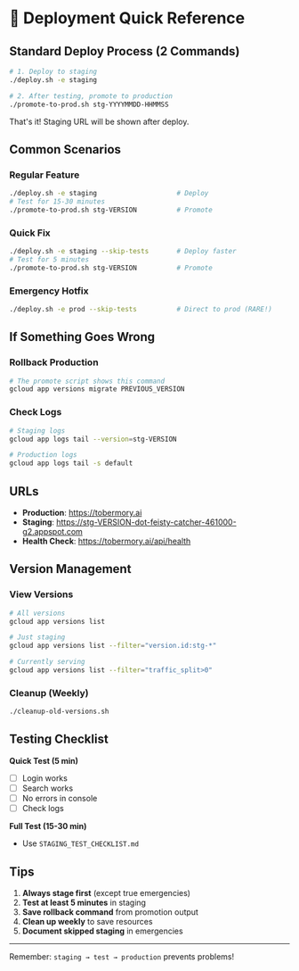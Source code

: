# 🚀 Deployment Quick Reference

## Standard Deploy Process (2 Commands)

```bash
# 1. Deploy to staging
./deploy.sh -e staging

# 2. After testing, promote to production
./promote-to-prod.sh stg-YYYYMMDD-HHMMSS
```

That's it! Staging URL will be shown after deploy.

## Common Scenarios

### Regular Feature
```bash
./deploy.sh -e staging                    # Deploy
# Test for 15-30 minutes
./promote-to-prod.sh stg-VERSION          # Promote
```

### Quick Fix
```bash
./deploy.sh -e staging --skip-tests       # Deploy faster
# Test for 5 minutes
./promote-to-prod.sh stg-VERSION          # Promote
```

### Emergency Hotfix
```bash
./deploy.sh -e prod --skip-tests          # Direct to prod (RARE!)
```

## If Something Goes Wrong

### Rollback Production
```bash
# The promote script shows this command
gcloud app versions migrate PREVIOUS_VERSION
```

### Check Logs
```bash
# Staging logs
gcloud app logs tail --version=stg-VERSION

# Production logs
gcloud app logs tail -s default
```

## URLs

- **Production**: https://tobermory.ai
- **Staging**: https://stg-VERSION-dot-feisty-catcher-461000-g2.appspot.com
- **Health Check**: https://tobermory.ai/api/health

## Version Management

### View Versions
```bash
# All versions
gcloud app versions list

# Just staging
gcloud app versions list --filter="version.id:stg-*"

# Currently serving
gcloud app versions list --filter="traffic_split>0"
```

### Cleanup (Weekly)
```bash
./cleanup-old-versions.sh
```

## Testing Checklist

**Quick Test (5 min)**
- [ ] Login works
- [ ] Search works
- [ ] No errors in console
- [ ] Check logs

**Full Test (15-30 min)**
- Use `STAGING_TEST_CHECKLIST.md`

## Tips

1. **Always stage first** (except true emergencies)
2. **Test at least 5 minutes** in staging
3. **Save rollback command** from promotion output
4. **Clean up weekly** to save resources
5. **Document skipped staging** in emergencies

---

Remember: `staging → test → production` prevents problems!
